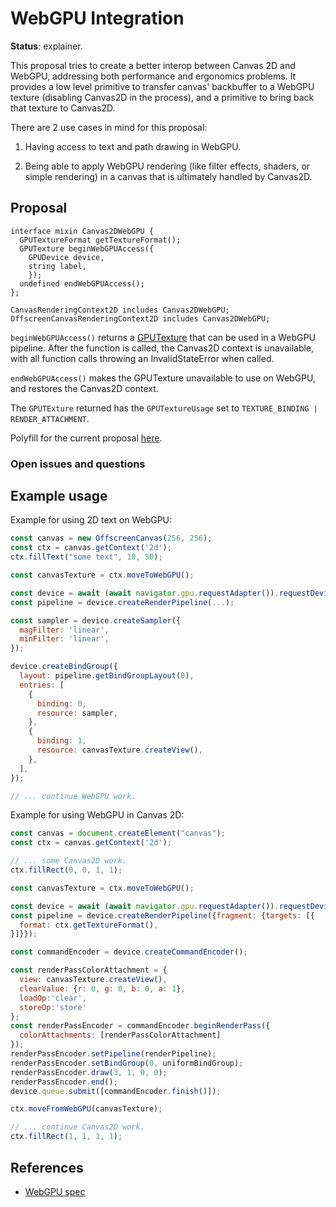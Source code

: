 WebGPU Integration
=======
**Status**: explainer.

This proposal tries to create a better interop between Canvas 2D and WebGPU, addressing both performance and ergonomics problems. It provides a low level primitive to transfer canvas' backbuffer to a WebGPU texture (disabling Canvas2D in the process), and a primitive to bring back that texture to Canvas2D.

There are 2 use cases in mind for this proposal:

1. Having access to text and path drawing in WebGPU.

2. Being able to apply WebGPU rendering (like filter effects, shaders, or simple rendering) in a canvas that is ultimately handled by Canvas2D.


Proposal
--------

```webidl
interface mixin Canvas2DWebGPU {
  GPUTextureFormat getTextureFormat();
  GPUTexture beginWebGPUAccess({
    GPUDevice device,
    string label,
    });
  undefined endWebGPUAccess();
};

CanvasRenderingContext2D includes Canvas2DWebGPU;
OffscreenCanvasRenderingContext2D includes Canvas2DWebGPU;
```

`beginWebGPUAccess()` returns a [GPUTexture](https://gpuweb.github.io/gpuweb/#gputexture) that can be used in a WebGPU pipeline. After the function is called, the Canvas2D context is unavailable, with all function calls throwing an InvalidStateError when called.

`endWebGPUAccess()` makes the GPUTexture unavailable to use on WebGPU, and restores the Canvas2D context.

The `GPUTExture` returned has the `GPUTextureUsage` set to `TEXTURE_BINDING | RENDER_ATTACHMENT`.

Polyfill for the current proposal [here](../webgpu/webgpu-polyfill.js).

### Open issues and questions

Example usage
-------------


Example for using 2D text on WebGPU:

```js
const canvas = new OffscreenCanvas(256, 256);
const ctx = canvas.getContext('2d');
ctx.fillText("some text", 10, 50);

const canvasTexture = ctx.moveToWebGPU();

const device = await (await navigator.gpu.requestAdapter()).requestDevice();
const pipeline = device.createRenderPipeline(...);

const sampler = device.createSampler({
  magFilter: 'linear',
  minFilter: 'linear',
});

device.createBindGroup({
  layout: pipeline.getBindGroupLayout(0),
  entries: [
    {
      binding: 0,
      resource: sampler,
    },
    {
      binding: 1,
      resource: canvasTexture.createView(),
    },
  ],
});

// ... continue WebGPU work.
```

Example for using WebGPU in Canvas 2D:

```js
const canvas = document.createElement("canvas");
const ctx = canvas.getContext('2d');

// ... some Canvas2D work.
ctx.fillRect(0, 0, 1, 1);

const canvasTexture = ctx.moveToWebGPU();

const device = await (await navigator.gpu.requestAdapter()).requestDevice();
const pipeline = device.createRenderPipeline({fragment: {targets: [{
  format: ctx.getTextureFormat(),
}]}});

const commandEncoder = device.createCommandEncoder();

const renderPassColorAttachment = {
  view: canvasTexture.createView(),
  clearValue: {r: 0, g: 0, b: 0, a: 1},
  loadOp:'clear',
  storeOp:'store'
};
const renderPassEncoder = commandEncoder.beginRenderPass({
  colorAttachments: [renderPassColorAttachment]
});
renderPassEncoder.setPipeline(renderPipeline);
renderPassEncoder.setBindGroup(0, uniformBindGroup);
renderPassEncoder.draw(3, 1, 0, 0);
renderPassEncoder.end();
device.queue.submit([commandEncoder.finish()]);

ctx.moveFromWebGPU(canvasTexture);

// ... continue Canvas2D work.
ctx.fillRect(1, 1, 1, 1);
```

References
----------

- [WebGPU spec](https://gpuweb.github.io/gpuweb)
